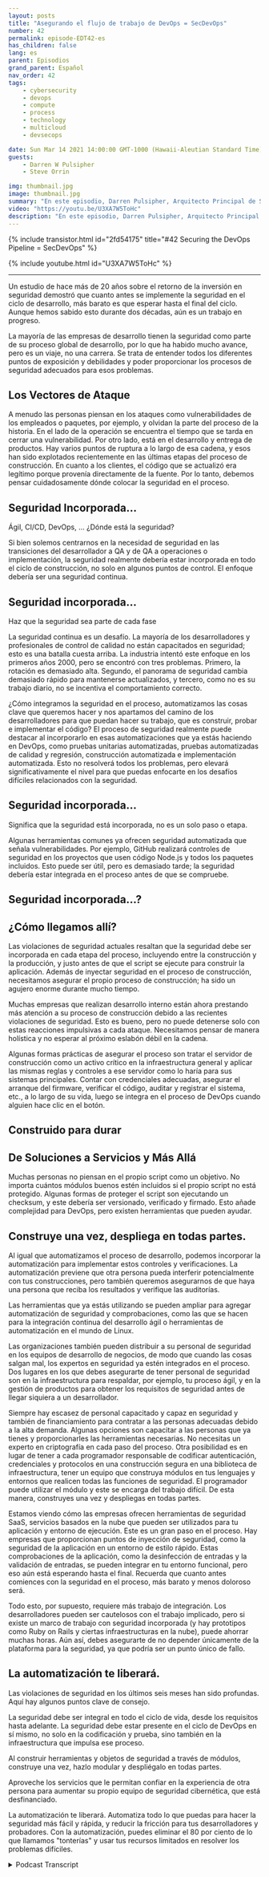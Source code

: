 ```yaml
---
layout: posts
title: "Asegurando el flujo de trabajo de DevOps = SecDevOps"
number: 42
permalink: episode-EDT42-es
has_children: false
lang: es
parent: Episodios
grand_parent: Español
nav_order: 42
tags:
    - cybersecurity
    - devops
    - compute
    - process
    - technology
    - multicloud
    - devsecops

date: Sun Mar 14 2021 14:00:00 GMT-1000 (Hawaii-Aleutian Standard Time)
guests:
    - Darren W Pulsipher
    - Steve Orrin

img: thumbnail.jpg
image: thumbnail.jpg
summary: "En este episodio, Darren Pulsipher, Arquitecto Principal de Soluciones en Intel, y Steve Orrin, CTO de Intel, Federal, discuten por qué y cómo se debe asegurar el pipeline de DevOps. La única forma de entregar un código sólido, resistente y seguro es si la seguridad se construye desde el principio, y cuanto antes mejor."
video: "https://youtu.be/U3XA7W5ToHc"
description: "En este episodio, Darren Pulsipher, Arquitecto Principal de Soluciones en Intel, y Steve Orrin, CTO de Intel, Federal, discuten por qué y cómo se debe asegurar el pipeline de DevOps. La única forma de entregar un código sólido, resistente y seguro es si la seguridad se construye desde el principio, y cuanto antes mejor."
---
```


<div>
{% include transistor.html id="2fd54175" title="#42 Securing the DevOps Pipeline = SecDevOps" %}

{% include youtube.html id="U3XA7W5ToHc" %}
</div>

---

Un estudio de hace más de 20 años sobre el retorno de la inversión en seguridad demostró que cuanto antes se implemente la seguridad en el ciclo de desarrollo, más barato es que esperar hasta el final del ciclo. Aunque hemos sabido esto durante dos décadas, aún es un trabajo en progreso.

La mayoría de las empresas de desarrollo tienen la seguridad como parte de su proceso global de desarrollo, por lo que ha habido mucho avance, pero es un viaje, no una carrera. Se trata de entender todos los diferentes puntos de exposición y debilidades y poder proporcionar los procesos de seguridad adecuados para esos problemas.

## Los Vectores de Ataque

A menudo las personas piensan en los ataques como vulnerabilidades de los empleados o paquetes, por ejemplo, y olvidan la parte del proceso de la historia. En el lado de la operación se encuentra el tiempo que se tarda en cerrar una vulnerabilidad. Por otro lado, está en el desarrollo y entrega de productos. Hay varios puntos de ruptura a lo largo de esa cadena, y esos han sido explotados recientemente en las últimas etapas del proceso de construcción. En cuanto a los clientes, el código que se actualizó era legítimo porque provenía directamente de la fuente. Por lo tanto, debemos pensar cuidadosamente dónde colocar la seguridad en el proceso.

## Seguridad Incorporada...

Ágil, CI/CD, DevOps, ... ¿Dónde está la seguridad?

Si bien solemos centrarnos en la necesidad de seguridad en las transiciones del desarrollador a QA y de QA a operaciones o implementación, la seguridad realmente debería estar incorporada en todo el ciclo de construcción, no solo en algunos puntos de control. El enfoque debería ser una seguridad continua.

## Seguridad incorporada...

Haz que la seguridad sea parte de cada fase

La seguridad continua es un desafío. La mayoría de los desarrolladores y profesionales de control de calidad no están capacitados en seguridad; esto es una batalla cuesta arriba. La industria intentó este enfoque en los primeros años 2000, pero se encontró con tres problemas. Primero, la rotación es demasiado alta. Segundo, el panorama de seguridad cambia demasiado rápido para mantenerse actualizados, y tercero, como no es su trabajo diario, no se incentiva el comportamiento correcto.

¿Cómo integramos la seguridad en el proceso, automatizamos las cosas clave que queremos hacer y nos apartamos del camino de los desarrolladores para que puedan hacer su trabajo, que es construir, probar e implementar el código? El proceso de seguridad realmente puede destacar al incorporarlo en esas automatizaciones que ya estás haciendo en DevOps, como pruebas unitarias automatizadas, pruebas automatizadas de calidad y regresión, construcción automatizada e implementación automatizada. Esto no resolverá todos los problemas, pero elevará significativamente el nivel para que puedas enfocarte en los desafíos difíciles relacionados con la seguridad.

## Seguridad incorporada...

Significa que la seguridad está incorporada, no es un solo paso o etapa.

Algunas herramientas comunes ya ofrecen seguridad automatizada que señala vulnerabilidades. Por ejemplo, GitHub realizará controles de seguridad en los proyectos que usen código Node.js y todos los paquetes incluidos. Esto puede ser útil, pero es demasiado tarde; la seguridad debería estar integrada en el proceso antes de que se compruebe.

## Seguridad incorporada...?

## ¿Cómo llegamos allí?

Las violaciones de seguridad actuales resaltan que la seguridad debe ser incorporada en cada etapa del proceso, incluyendo entre la construcción y la producción, y justo antes de que el script se ejecute para construir la aplicación. Además de inyectar seguridad en el proceso de construcción, necesitamos asegurar el propio proceso de construcción; ha sido un agujero enorme durante mucho tiempo.

Muchas empresas que realizan desarrollo interno están ahora prestando más atención a su proceso de construcción debido a las recientes violaciones de seguridad. Esto es bueno, pero no puede detenerse solo con estas reacciones impulsivas a cada ataque. Necesitamos pensar de manera holística y no esperar al próximo eslabón débil en la cadena.

Algunas formas prácticas de asegurar el proceso son tratar el servidor de construcción como un activo crítico en la infraestructura general y aplicar las mismas reglas y controles a ese servidor como lo haría para sus sistemas principales. Contar con credenciales adecuadas, asegurar el arranque del firmware, verificar el código, auditar y registrar el sistema, etc., a lo largo de su vida, luego se integra en el proceso de DevOps cuando alguien hace clic en el botón.

## Construido para durar

## De Soluciones a Servicios y Más Allá

Muchas personas no piensan en el propio script como un objetivo. No importa cuántos módulos buenos estén incluidos si el propio script no está protegido. Algunas formas de proteger el script son ejecutando un checksum, y este debería ser versionado, verificado y firmado. Esto añade complejidad para DevOps, pero existen herramientas que pueden ayudar.

## Construye una vez, despliega en todas partes.

Al igual que automatizamos el proceso de desarrollo, podemos incorporar la automatización para implementar estos controles y verificaciones. La automatización previene que otra persona pueda interferir potencialmente con tus construcciones, pero también queremos asegurarnos de que haya una persona que reciba los resultados y verifique las auditorías.

Las herramientas que ya estás utilizando se pueden ampliar para agregar automatización de seguridad y comprobaciones, como las que se hacen para la integración continua del desarrollo ágil o herramientas de automatización en el mundo de Linux.

Las organizaciones también pueden distribuir a su personal de seguridad en los equipos de desarrollo de negocios, de modo que cuando las cosas salgan mal, los expertos en seguridad ya estén integrados en el proceso. Dos lugares en los que debes asegurarte de tener personal de seguridad son en la infraestructura para respaldar, por ejemplo, tu proceso ágil, y en la gestión de productos para obtener los requisitos de seguridad antes de llegar siquiera a un desarrollador.

Siempre hay escasez de personal capacitado y capaz en seguridad y también de financiamiento para contratar a las personas adecuadas debido a la alta demanda. Algunas opciones son capacitar a las personas que ya tienes y proporcionarles las herramientas necesarias. No necesitas un experto en criptografía en cada paso del proceso. Otra posibilidad es en lugar de tener a cada programador responsable de codificar autenticación, credenciales y protocolos en una construcción segura en una biblioteca de infraestructura, tener un equipo que construya módulos en tus lenguajes y entornos que realicen todas las funciones de seguridad. El programador puede utilizar el módulo y este se encarga del trabajo difícil. De esta manera, construyes una vez y despliegas en todas partes.

Estamos viendo cómo las empresas ofrecen herramientas de seguridad SaaS, servicios basados en la nube que pueden ser utilizados para tu aplicación y entorno de ejecución. Este es un gran paso en el proceso. Hay empresas que proporcionan puntos de inyección de seguridad, como la seguridad de la aplicación en un entorno de estilo rápido. Estas comprobaciones de la aplicación, como la desinfección de entradas y la validación de entradas, se pueden integrar en tu entorno funcional, pero eso aún está esperando hasta el final. Recuerda que cuanto antes comiences con la seguridad en el proceso, más barato y menos doloroso será.

Todo esto, por supuesto, requiere más trabajo de integración. Los desarrolladores pueden ser cautelosos con el trabajo implicado, pero si existe un marco de trabajo con seguridad incorporada (y hay prototipos como Ruby on Rails y ciertas infraestructuras en la nube), puede ahorrar muchas horas. Aún así, debes asegurarte de no depender únicamente de la plataforma para la seguridad, ya que podría ser un punto único de fallo.

## La automatización te liberará.

Las violaciones de seguridad en los últimos seis meses han sido profundas. Aquí hay algunos puntos clave de consejo.

La seguridad debe ser integral en todo el ciclo de vida, desde los requisitos hasta adelante. La seguridad debe estar presente en el ciclo de DevOps en sí mismo, no solo en la codificación y prueba, sino también en la infraestructura que impulsa ese proceso.

Al construir herramientas y objetos de seguridad a través de módulos, construye una vez, hazlo modular y despliégalo en todas partes.

Aproveche los servicios que le permitan confiar en la experiencia de otra persona para aumentar su propio equipo de seguridad cibernética, que está desfinanciado.

La automatización te liberará. Automatiza todo lo que puedas para hacer la seguridad más fácil y rápida, y reducir la fricción para tus desarrolladores y probadores. Con la automatización, puedes eliminar el 80 por ciento de lo que llamamos "tonterías" y usar tus recursos limitados en resolver los problemas difíciles.



<details>
<summary> Podcast Transcript </summary>

<p></p>

</details>
